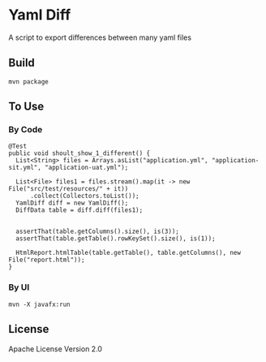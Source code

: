 # Yaml Diff

A script to export differences between many yaml files

## Build

    mvn package

## To Use

### By Code
    @Test
    public void shoult_show_1_different() {
      List<String> files = Arrays.asList("application.yml", "application-sit.yml", "application-uat.yml");
  
      List<File> files1 = files.stream().map(it -> new File("src/test/resources/" + it))
          .collect(Collectors.toList());
      YamlDiff diff = new YamlDiff();
      DiffData table = diff.diff(files1);
  
  
      assertThat(table.getColumns().size(), is(3));
      assertThat(table.getTable().rowKeySet().size(), is(1));
  
      HtmlReport.htmlTable(table.getTable(), table.getColumns(), new File("report.html"));
    }  

### By UI

    mvn -X javafx:run
    
## License

Apache License Version 2.0  